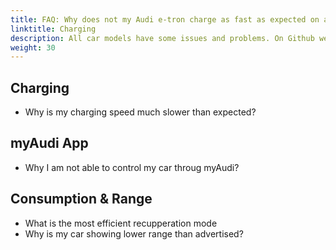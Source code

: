 ```yaml
---
title: FAQ: Why does not my Audi e-tron charge as fast as expected on a HPC
linktitle: Charging
description: All car models have some issues and problems. On Github we have gathered most of the issues owners experience with the cars. 
weight: 30
---
```


## Charging

- Why is my charging speed much slower than expected?

## myAudi App

- Why I am not able to control my car throug myAudi? 
  
## Consumption & Range

- What is the most efficient recupperation mode
- Why is my car showing lower range than advertised?

